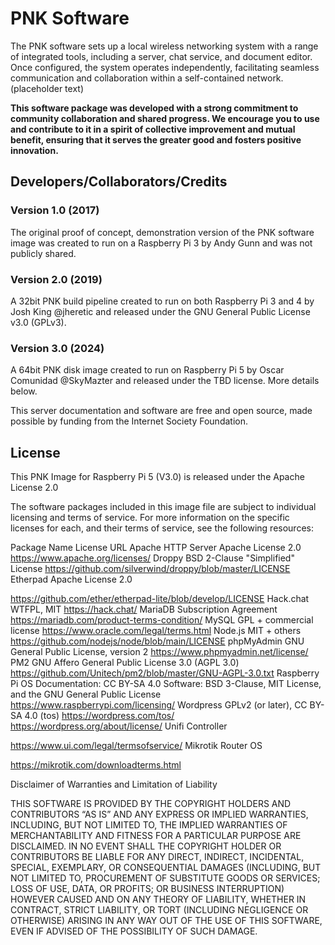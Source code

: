 # PNK Software

The PNK software sets up a local wireless networking system with a range of integrated tools, including a server, chat service, and document editor. Once configured, the system operates independently, facilitating seamless communication and collaboration within a self-contained network. (placeholder text)

**This software package was developed with a strong commitment to community collaboration and shared progress. We encourage you to use and contribute to it in a spirit of collective improvement and mutual benefit, ensuring that it serves the greater good and fosters positive innovation.**

## Developers/Collaborators/Credits

### Version 1.0 (2017)
The original proof of concept, demonstration version of the PNK software image was created to run on a Raspberry Pi 3 by Andy Gunn and was not publicly shared. 

### Version 2.0 (2019)
A 32bit PNK build pipeline created to run on both Raspberry Pi 3 and 4 by Josh King @jheretic and released under the GNU General Public License v3.0 (GPLv3). 

### Version 3.0 (2024)
A 64bit PNK disk image created to run on Raspberry Pi 5 by Oscar Comunidad @SkyMazter and released under the TBD license. More details below. 

This server documentation and software are free and open source, made possible by funding from the Internet Society Foundation.

## License
This PNK Image for Raspberry Pi 5 (V3.0) is released under the Apache License 2.0 

The software packages included in this image file are subject to individual licensing and terms of service. For more information on the specific licenses for each, and their terms of service, see the following resources:

Package Name
License
URL
Apache HTTP Server
Apache License 2.0
https://www.apache.org/licenses/
Droppy
BSD 2-Clause "Simplified" License
https://github.com/silverwind/droppy/blob/master/LICENSE
Etherpad
Apache License 2.0


https://github.com/ether/etherpad-lite/blob/develop/LICENSE
Hack.chat
WTFPL, MIT 
https://hack.chat/
MariaDB
Subscription Agreement
https://mariadb.com/product-terms-condition/
MySQL
GPL + commercial license
https://www.oracle.com/legal/terms.html
Node.js
MIT + others
https://github.com/nodejs/node/blob/main/LICENSE
phpMyAdmin
GNU General Public License, version 2
https://www.phpmyadmin.net/license/
PM2
GNU Affero General Public License 3.0 (AGPL 3.0)
https://github.com/Unitech/pm2/blob/master/GNU-AGPL-3.0.txt
Raspberry Pi OS
Documentation: CC BY-SA 4.0
Software: BSD 3-Clause, MIT License, and the GNU General Public License
https://www.raspberrypi.com/licensing/
Wordpress
GPLv2 (or later), CC BY-SA 4.0 (tos)
https://wordpress.com/tos/
https://wordpress.org/about/license/
Unifi Controller


https://www.ui.com/legal/termsofservice/
Mikrotik Router OS


https://mikrotik.com/downloadterms.html

Disclaimer of Warranties and Limitation of Liability

THIS SOFTWARE IS PROVIDED BY THE COPYRIGHT HOLDERS AND CONTRIBUTORS “AS IS” AND ANY EXPRESS OR IMPLIED WARRANTIES, INCLUDING, BUT NOT LIMITED TO, THE IMPLIED WARRANTIES OF MERCHANTABILITY AND FITNESS FOR A PARTICULAR PURPOSE ARE DISCLAIMED. IN NO EVENT SHALL THE COPYRIGHT HOLDER OR CONTRIBUTORS BE LIABLE FOR ANY DIRECT, INDIRECT, INCIDENTAL, SPECIAL, EXEMPLARY, OR CONSEQUENTIAL DAMAGES (INCLUDING, BUT NOT LIMITED TO, PROCUREMENT OF SUBSTITUTE GOODS OR SERVICES; LOSS OF USE, DATA, OR PROFITS; OR BUSINESS INTERRUPTION) HOWEVER CAUSED AND ON ANY THEORY OF LIABILITY, WHETHER IN CONTRACT, STRICT LIABILITY, OR TORT (INCLUDING NEGLIGENCE OR OTHERWISE) ARISING IN ANY WAY OUT OF THE USE OF THIS SOFTWARE, EVEN IF ADVISED OF THE POSSIBILITY OF SUCH DAMAGE.



